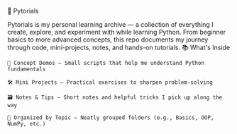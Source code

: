 🐍 Pytorials

Pytorials is my personal learning archive — a collection of everything I create, explore, and experiment with while learning Python. From beginner basics to more advanced concepts, this repo documents my journey through code, mini-projects, notes, and hands-on tutorials.
📚 What's Inside

    🧠 Concept Demos – Small scripts that help me understand Python fundamentals

    🛠️ Mini Projects – Practical exercises to sharpen problem-solving

    🗃️ Notes & Tips – Short notes and helpful tricks I pick up along the way

    📂 Organized by Topic – Neatly grouped folders (e.g., Basics, OOP, NumPy, etc.)
